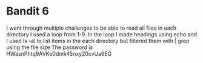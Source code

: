 # Bandit 6
I went through multiple challenges to be able to read all files in each directory
I used a loop from 1-9. In the loop I made headings using echo and I used ls -al to list items in the each directory but filtered them with | grep using the file size
The password is HWasnPhtq9AVKe0dmk45nxy20cvUa6EG
